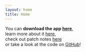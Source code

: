 ```yaml
---
layout: home
title: Home
---
```


You can <b>download the app [here](download)</b>,  
learn more about it [here](about),  
check out patch notes [here](blog)  
or take a look at the code on [GitHub](https://github.com/Vjaby/Recepter/)!
